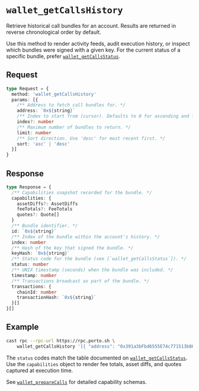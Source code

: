 # `wallet_getCallsHistory`

Retrieve historical call bundles for an account. Results are returned in reverse chronological order by default.

Use this method to render activity feeds, audit execution history, or inspect which bundles were signed with a given key. For the current status of a specific bundle, prefer [`wallet_getCallsStatus`].

## Request

```ts
type Request = {
  method: 'wallet_getCallsHistory'
  params: [{
    /** Address to fetch call bundles for. */
    address: `0x${string}`
    /** Index to start from (cursor). Defaults to 0 for ascending and latest index for descending. */
    index?: number
    /** Maximum number of bundles to return. */
    limit: number
    /** Sort direction. Use 'desc' for most recent first. */
    sort: 'asc' | 'desc'
  }]
}
```

## Response

```ts
type Response = {
  /** Capabilities snapshot recorded for the bundle. */
  capabilities: {
    assetDiffs?: AssetDiffs
    feeTotals?: FeeTotals
    quotes?: Quote[]
  }
  /** Bundle identifier. */
  id: `0x${string}`
  /** Index of the bundle within the account's history. */
  index: number
  /** Hash of the key that signed the bundle. */
  keyHash: `0x${string}`
  /** Status code for the bundle (see [`wallet_getCallsStatus`]). */
  status: number
  /** UNIX timestamp (seconds) when the bundle was included. */
  timestamp: number
  /** Transactions broadcast as part of the bundle. */
  transactions: {
    chainId: number
    transactionHash: `0x${string}`
  }[]
}[]
```

## Example

```sh
cast rpc --rpc-url https://rpc.porto.sh \
    wallet_getCallsHistory '[{ "address": "0x391a3bFbd6555E74c771513b86A2e2a0356Ae1A0", "limit": 5, "sort": "desc" }]' --raw | jq
```

The `status` codes match the table documented on [`wallet_getCallsStatus`]. Use the `capabilities` object to render fee totals, asset diffs, and quotes captured at execution time.

See [`wallet_prepareCalls`](/relay/wallet_prepareCalls#response) for detailed capability schemas.

[`wallet_getCallsStatus`]: /relay/wallet_getCallsStatus
[`wallet_prepareCalls`]: /relay/wallet_prepareCalls
